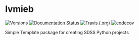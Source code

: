 # lvmieb

![Versions](https://img.shields.io/badge/python->3.7-blue)
[![Documentation Status](https://readthedocs.org/projects/sdss-lvmieb/badge/?version=latest)](https://sdss-lvmieb.readthedocs.io/en/latest/?badge=latest)
[![Travis (.org)](https://img.shields.io/travis/sdss/lvmieb)](https://travis-ci.org/sdss/lvmieb)
[![codecov](https://codecov.io/gh/sdss/lvmieb/branch/main/graph/badge.svg)](https://codecov.io/gh/sdss/lvmieb)

Simple Template package for creating SDSS Python projects
